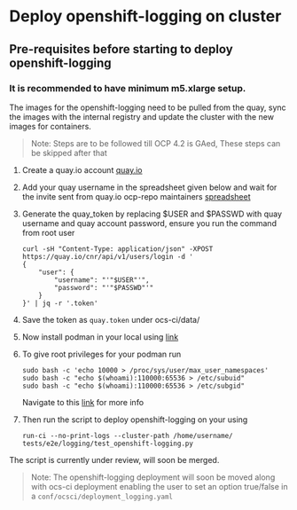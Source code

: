 # Deploy openshift-logging on cluster

## Pre-requisites before starting to deploy openshift-logging

### It is recommended to have minimum m5.xlarge setup.

The images for the openshift-logging need to be pulled from the quay,
sync the images with the internal registry and update the cluster with the new images for containers.


> Note: Steps are to be followed till OCP 4.2 is GAed, These steps can be skipped after that

1. Create a quay.io account [quay.io](https://quay.io)
2. Add your quay username in the spreadsheet given below and wait for the invite sent
   from quay.io ocp-repo maintainers [spreadsheet](https://docs.google.com/spreadsheets/d/1OyUtbu9aiAi3rfkappz5gcq5FjUbMQtJG4jZCNqVT20/edit#gid=0)
3. Generate the quay_token by replacing $USER and $PASSWD with quay username and quay account password,
   ensure you run the command from root user

    ```console
    curl -sH "Content-Type: application/json" -XPOST https://quay.io/cnr/api/v1/users/login -d '
    {
        "user": {
            "username": "'"$USER"'",
            "password": "'"$PASSWD"'"
        }
    }' | jq -r '.token'
    ```
4. Save the token as ```quay.token``` under ocs-ci/data/
5. Now install podman in your local using [link](https://github.com/containers/libpod/blob/master/install.md)
6. To give root privileges for your podman run
    ```
    sudo bash -c 'echo 10000 > /proc/sys/user/max_user_namespaces'
    sudo bash -c "echo $(whoami):110000:65536 > /etc/subuid"
    sudo bash -c "echo $(whoami):110000:65536 > /etc/subgid"
    ```

    Navigate to this [link](https://www.scrivano.org/2018/10/12/rootless-podman-from-upstream-on-centos-7/) for more info
7. Then run the script to deploy openshift-logging on your using
    ```console
    run-ci --no-print-logs --cluster-path /home/username/ tests/e2e/logging/test_openshift-logging.py
    ```

The script is currently under review, will soon be merged.

>Note:
>The openshift-logging deployment will soon be moved along with ocs-ci deployment enabling the user to set an option true/false in a ```conf/ocsci/deployment_logging.yaml```